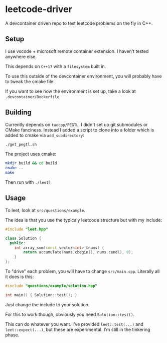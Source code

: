 # leetcode-driver

A devcontainer driven repo to test leetcode problems on the fly in C++.

## Setup

I use vscode + microsoft remote container extension. I haven't tested anywhere else.

This depends on `C++17` with a `filesystem` built in.

To use this outside of the devcontainer environment, you will probably have to tweak the cmake file.

If you want to see how the environment is set up, take a look at `.devcontainer/Dockerfile`.

## Building

Currently depends on `taocpp/PEGTL`. I didn't set up git submodules or CMake fanciness. Instead I added a script to clone into a folder which is added to cmake via `add_subdirectory`:

```bash
./get_pegtl.sh
```

The project uses cmake:

```bash
mkdir build && cd build
cmake ..
make
```

Then run with `./leet`!


## Usage

To leet, look at `src/questions/example`.

The idea is that you use the typicaly leetcode structure but with my include:

```c++
#include "leet.hpp"

class Solution {
  public:
    int array_sum(const vector<int> &nums) {
        return accumulate(nums.cbegin(), nums.cend(), 0);
    }
};
```

To "drive" each problem, you will have to change `src/main.cpp`. Literally all it does is this:

```c++
#include "questions/example/solution.hpp"

int main() { Solution::test(); }
```

Just change the include to your solution.


For this to work though, obviously you need `Solution::test()`.

This can do whatever you want. I've provided `leet::test(...)` and `leet::expect(...)`, but these are experimental. I'm still in the tinkering phase.